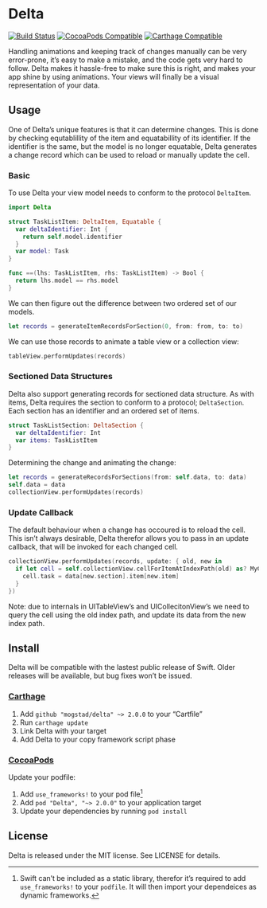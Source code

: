 # Delta

[![Build Status](https://img.shields.io/circleci/project/mogstad/delta.svg?style=flat-square)](https://circleci.com/gh/mogstad/delta)
[![CocoaPods Compatible](https://img.shields.io/cocoapods/v/Delta.svg?style=flat-square)](https://cocoapods.org/pods/Delta)
[![Carthage Compatible](https://img.shields.io/badge/Carthage-compatible-4BC51D.svg?style=flat-square)](https://github.com/Carthage/Carthage)

Handling animations and keeping track of changes manually can be very error-prone,
it’s easy to make a mistake, and the code gets very hard to follow. Delta makes 
it hassle-free to make sure this is right, and makes your app shine by using 
animations. Your views will finally be a visual representation of your data.

## Usage

One of Delta’s unique features is that it can determine changes. This is done by
checking equtablillity of the item and equatabillity of its identifier. If the
identifier is the same, but the model is no longer equatable, Delta generates a
change record which can be used to reload or manually update the cell.

### Basic

To use Delta your view model needs to conform to the protocol `DeltaItem`.

```swift
import Delta

struct TaskListItem: DeltaItem, Equatable {
  var deltaIdentifier: Int {
    return self.model.identifier
  }
  var model: Task
}

func ==(lhs: TaskListItem, rhs: TaskListItem) -> Bool {
  return lhs.model == rhs.model
}
```

We can then figure out the difference between two ordered set of our models.

```swift
let records = generateItemRecordsForSection(0, from: from, to: to)
```

We can use those records to animate a table view or a collection view:

```swift
tableView.performUpdates(records)
```

### Sectioned Data Structures

Delta also support generating records for sectioned data structure. As with
items, Delta requires the section to conform to a protocol; `DeltaSection`. Each
section has an identifier and an ordered set of items.

```swift
struct TaskListSection: DeltaSection {
  var deltaIdentifier: Int
  var items: TaskListItem
}
```

Determining the change and animating the change:

```swift
let records = generateRecordsForSections(from: self.data, to: data)
self.data = data
collectionView.performUpdates(records)
```

### Update Callback

The default behaviour when a change has occoured is to reload the cell. This
isn’t always desirable, Delta therefor allows you to pass in an update callback,
that will be invoked for each changed cell.

```swift
collectionView.performUpdates(records, update: { old, new in 
  if let cell = self.collectionView.cellForItemAtIndexPath(old) as? MyCollectionViewCell {
    cell.task = data[new.section].item[new.item]
  }
})
```

Note: due to internals in UITableView’s and UICollecitonView’s we need to query
the cell using the old index path, and update its data from the new index path.

## Install

Delta will be compatible with the lastest public release of Swift. Older
releases will be available, but bug fixes won’t be issued.

### [Carthage](https://github.com/carthage/carthage)

1. Add `github "mogstad/delta" ~> 2.0.0` to your “Cartfile”
2. Run `carthage update`
3. Link Delta with your target
4. Add Delta to your copy framework script phase

### [CocoaPods](https://cocoapods.org)

Update your podfile:

1. Add `use_frameworks!` to your pod file[^1]
2. Add `pod "Delta", "~> 2.0.0"` to your application target
3. Update your dependencies by running `pod install`

[^1]: Swift can’t be included as a static library, therefor it’s required to add
`use_frameworks!` to your `podfile`. It will then import your dependeices as
dynamic frameworks.

## License

Delta is released under the MIT license. See LICENSE for details.
